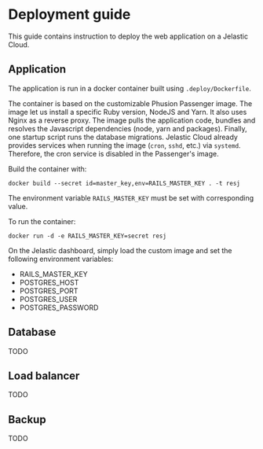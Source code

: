 # Deployment guide

This guide contains instruction to deploy the web application on a Jelastic Cloud.

## Application

The application is run in a docker container built using `.deploy/Dockerfile`.

The container is based on the customizable Phusion Passenger image. The image let us install a specific Ruby version, NodeJS and Yarn. It also uses Nginx as a reverse proxy. The image pulls the application code, bundles and resolves the Javascript dependencies (node, yarn and packages). Finally, one startup script runs the database migrations. Jelastic Cloud already provides services when running the image (`cron`, `sshd`, etc.) via `systemd`. Therefore, the cron service is disabled in the Passenger's image.

Build the container with: 
```
docker build --secret id=master_key,env=RAILS_MASTER_KEY . -t resj
```
The environment variable `RAILS_MASTER_KEY` must be set with corresponding value.

To run the container:
```
docker run -d -e RAILS_MASTER_KEY=secret resj 
```

On the Jelastic dashboard, simply load the custom image and set the following environment variables:
- RAILS_MASTER_KEY
- POSTGRES_HOST
- POSTGRES_PORT
- POSTGRES_USER
- POSTGRES_PASSWORD

## Database

TODO

## Load balancer

TODO

## Backup

TODO
